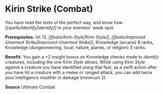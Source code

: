 ﻿---
cssclass: [feats]

---
# Kirin Strike (Combat)

You have read the texts of the perfect way, and know how _[[spells/Identify|identify]]_ to your enemies' weak spot.

**Prerequisites:** Int 13, _[[feats/Kirin Style|Kirin Style]]_, _[[feats/Improved Unarmed Strike|Improved Unarmed Strike]]_, Knowledge (arcana) 9 ranks, Knowledge (dungeoneering, local, nature, planes, or religion) 3 ranks.

**Benefit:** You gain a +2 insight bonus on Knowledge checks made to _identify_ creatures, including the one _Kirin Style_ allows. While using _Kirin Style_ against a creature you have identified using that feat, as a swift action after you have hit a creature with a melee or ranged attack, you can add twice your Intelligence modifier in damage (minimum 2).

**Source** Ultimate Combat